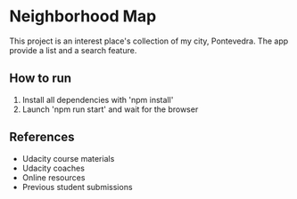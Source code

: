 # Neighborhood Map

This project is an interest place's collection of my city, Pontevedra.
The app provide a list and a search feature.  

## How to run

1. Install all dependencies with 'npm install'
2. Launch 'npm run start' and wait for the browser

## References

* Udacity course materials
* Udacity coaches
* Online resources 
* Previous student submissions
